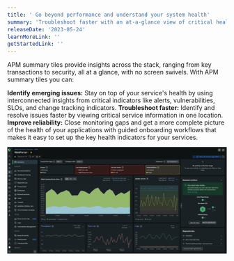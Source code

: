 ```yaml
---
title: ' Go beyond performance and understand your system health'
summary: 'Troubleshoot faster with an at-a-glance view of critical health indicators for your service'
releaseDate: '2023-05-24'
learnMoreLink: ''
getStartedLink: ''
---
```


APM summary tiles provide insights across the stack, ranging from key transactions to security, all at a glance, with no screen swivels. With APM summary tiles you can:

**Identify emerging issues:** Stay on top of your service's health by using interconnected insights from critical indicators like alerts, vulnerabilities, SLOs, and change tracking indicators. 
**Troubleshoot faster:** Identify and resolve issues faster by viewing critical service information in one location.
**Improve reliability:** Close monitoring gaps and get a more complete picture of the health of your applications with guided onboarding workflows that makes it easy to set up the key health indicators for your services.


![APM Summary Tiles](./images/summary_tiles.png "A screenshot that shows the health indicators")

